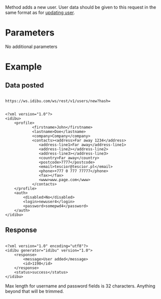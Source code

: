 <p>Method adds a new user. User data should be given to this request in the same format as for <a href="/docs/show-user-profile-settings-and-auth-details-update-profilesettings-remove-user-wsrestv1users">updating user</a>.</p>
<h1>
	Parameters</h1>
<p>No additional parameters</p>
<h1>
	Example</h1>
<h2>
	Data posted</h2>
<pre>
<code>
https://ws.idibu.com/ws/rest/v1/users/new?hash=<your hash>
</code></pre>
<pre>
<code type="xml">
&lt;?xml version=&quot;1.0&quot;?&gt;
&lt;idibu&gt;
    &lt;profile&gt;
            &lt;firstname&gt;John&lt;/firstname&gt;
            &lt;lastname&gt;Doe&lt;/lastname&gt;
            &lt;company&gt;Company&lt;/company&gt;
            &lt;contacts&gt;&lt;address&gt;Far away 1234&lt;/address&gt;
               &lt;address-line1&gt;Far away&lt;/address-line1&gt;
               &lt;address-line2&gt;&lt;/address-line2&gt;
               &lt;address-line3&gt;&lt;/address-line3&gt;
               &lt;country&gt;Far away&lt;/country&gt;
               &lt;postcode&gt;7777&lt;/postcode&gt;
               &lt;email&gt;tescior@tescior.pl&lt;/email&gt;
               &lt;phone&gt;+777 0 777 77777&lt;/phone&gt;
               &lt;fax&gt;&lt;/fax&gt;
               &lt;www&gt;www.page.com&lt;/www&gt;
            &lt;/contacts&gt;
    &lt;/profile&gt;
    &lt;auth&gt;
        &lt;disabled&gt;No&lt;/disabled&gt;
        &lt;login&gt;newuser4&lt;/login&gt;
        &lt;password&gt;somepwd4&lt;/password&gt;
    &lt;/auth&gt;
&lt;/idibu&gt;
</code></pre>
<h2>
	Response</h2>
<pre>
<code type="xml">
&lt;?xml version=&quot;1.0&quot; encoding=&quot;utf8&quot;?&gt;
&lt;idibu generator=&quot;idibu&quot; version=&quot;1.0&quot;&gt;
    &lt;response&gt;
        &lt;message&gt;User added&lt;/message&gt;
        &lt;id&gt;1198&lt;/id&gt;
    &lt;/response&gt;
    &lt;status&gt;success&lt;/status&gt;
&lt;/idibu&gt;
</code></pre>

Max length for username and password fields is 32 characters. Anything beyond that will be trimmed.
